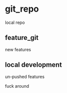 # git_repo

local repo

## feature_git

new features

## local development

un-pushed features

fuck around